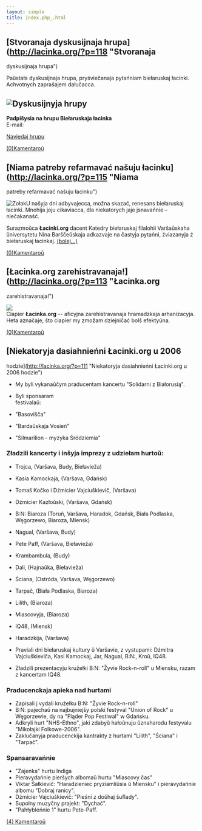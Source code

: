 ```yaml
---
layout: simple
title: index.php_.html 
---
```






## [Stvoranaja dyskusijnaja hrupa](http://lacinka.org/?p=118 "Stvoranaja
dyskusijnaja hrupa")

Paŭstała dyskusijnaja hrupa, pryśviečanaja pytańniam biełaruskaj łacinki.
Achvotnych zaprašajem dałučacca.

![Dyskusijnyja hrupy](http://groups.google.com/groups/img/3/groups_bar.gif)  
---  
**Padpišysia na hrupu Biełaruskaja łacinka**  
E-mail:  
  
[Naviedaj hrupu](http://groups.google.com/group/lacinka)  
  
[(0)Kamentaroŭ](http://lacinka.org/?p=118#respond "Kamentary da dopisu
Stvoranaja dyskusijnaja hrupa")

## [Niama patreby refarmavać našuju łacinku](http://lacinka.org/?p=115 "Niama
patreby refarmavać našuju łacinku")

![Zołak](http://lacinka.org/wp-content/uploads/2007/05/zolak.minijatura.jpg)U
našyja dni adbyvajecca, možna skazać, renesans biełaruskaj łacinki. Mnohija
joju cikaviacca, dla niekatorych jaje jsnavańnie – niečakanaść.

Surazmoŭca **Łacinki.org** dacent Katedry biełaruskaj filalohii Varšaŭskaha
ŭniversytetu Nina Barščeŭskaja adkazvaje na častyja pytańni, źviazanyja ź
biełaruskaj łacinkaj. [(bolej…)](http://lacinka.org/?p=115#more-115)

[(0)Kamentaroŭ](http://lacinka.org/?p=115#respond "Kamentary da dopisu Niama
patreby refarmavać našuju łacinku")

## [Łacinka.org zarehistravanaja!](http://lacinka.org/?p=113 "Łacinka.org
zarehistravanaja!")

![](http://lacinka.org/wp-content/uploads/2006/07/lahatyp.png)  
Ciapier **Łacinka.org** -- aficyjna zarehistravanaja hramadzkaja arhanizacyja.
Heta aznačaje, što ciapier my zmožam dziejničać bolš efektyŭna.

[(0)Kamentaroŭ](http://lacinka.org/?p=113#respond "Kamentary da dopisu
Łacinka.org zarehistravanaja!")

## [Niekatoryja dasiahnieńni Łacinki.org u 2006
hodzie](http://lacinka.org/?p=111 "Niekatoryja dasiahnieńni Łacinki.org u 2006
hodzie")

  * My byli vykanaŭčym praducentam kancertu "Solidarni z Białorusią".
  * Byli sponsaram  
festivalaŭ:

  * "Basovišča"
  * "Bardaŭskaja Vosień"
  * "Silmarilion - myzyka Śródziemia"

### Zładzili kancerty i inšyja imprezy z udziełam hurtoŭ:

  * Trojca, (Varšava, Budy, Biełavieža)
  * Kasia Kamockaja, (Varšava, Gdańsk)
  * Tomaš Kočko i Dźmicier Vajciuškievič, (Varšava)
  * Dźmicier Kazłoŭski, (Varšava, Gdańsk)
  * B:N: Biaroza (Toruń, Varšava, Haradok, Gdańsk, Biała Podlaska, Węgorzewo, Biaroza, Miensk)
  * Nagual, (Varšava, Budy)
  * Pete Paff, (Varšava, Biełavieža)
  * Krambambula, (Budy)
  * Dali, (Hajnaŭka, Biełavieža)
  * Ściana, (Ostróda, Varšava, Węgorzewo)
  * Tarpač, (Biała Podlaska, Biaroza)
  * Lilith, (Biaroza)
  * Miascovyja, (Biaroza)
  * IQ48, (Miensk)
  * Haradzkija, (Varšava)

  * Praviali dni biełaruskaj kultury ŭ Varšavie, z vystupami: Dźmitra Vajciuškieviča, Kasi Kamockaj, Jar, Nagual, B:N:, Kroŭ, IQ48.

  * Zładzili prezentacyju kružełki B:N: "Žyvie Rock-n-roll" u Miensku, razam z kancertam IQ48.

### Praducenckaja apieka nad hurtami

  * Zapisali j vydali kružełku B:N: "Žyvie Rock-n-roll"
  * B:N: pajechaŭ na najbujniejšy polski festyval "Union of Rock" u Węgorzewie, dy na "Fląder Pop Festiwal" w Gdańsku.
  * Adkryli hurt "NHS-Ethno", jaki zdabyŭ hałoŭnuju ŭznaharodu festyvalu "Mikołajki Folkowe-2006".
  * Zaklučanyja praducenckija kantrakty z hurtami "Lilith", "Ściana" i "Tarpač".

### Spansaravańnie

  * "Zajenka" hurtu Indiga
  * Pieravydańnie pieršych albomaŭ hurtu "Miascovy čas"
  * Viktar Šałkievič: "Haradzieniec pryziamliŭsia ŭ Miensku" i pieravydańnie albomu "Dobraj ranicy".
  * Dźmicier Vajciuškievič: "Pieśni z doŭhaj šuflady".
  * Supolny muzyčny prajekt: "Dychać".
  * "Pahłybleńnie 1" hurtu Pete-Paff.

[(4) Kamentaroŭ](http://lacinka.org/?p=111#comments "Kamentary da dopisu
Niekatoryja dasiahnieńni Łacinki.org u 2006 hodzie")

